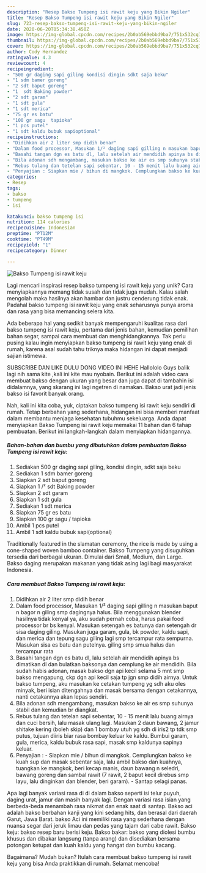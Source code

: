 ```yaml
---
description: "Resep Bakso Tumpeng isi rawit keju yang Bikin Ngiler"
title: "Resep Bakso Tumpeng isi rawit keju yang Bikin Ngiler"
slug: 723-resep-bakso-tumpeng-isi-rawit-keju-yang-bikin-ngiler
date: 2020-06-20T05:34:38.450Z
image: https://img-global.cpcdn.com/recipes/2b0ab569ebbd9ba7/751x532cq70/bakso-tumpeng-isi-rawit-keju-foto-resep-utama.jpg
thumbnail: https://img-global.cpcdn.com/recipes/2b0ab569ebbd9ba7/751x532cq70/bakso-tumpeng-isi-rawit-keju-foto-resep-utama.jpg
cover: https://img-global.cpcdn.com/recipes/2b0ab569ebbd9ba7/751x532cq70/bakso-tumpeng-isi-rawit-keju-foto-resep-utama.jpg
author: Cody Hernandez
ratingvalue: 4.3
reviewcount: 4
recipeingredient:
- "500 gr daging sapi giling kondisi dingin sdkt saja beku"
- "1 sdm bamer goreng"
- "2 sdt baput goreng"
- "1  sdt Baking powder"
- "2 sdt garam"
- "1 sdt gula"
- "1 sdt merica"
- "75 gr es batu"
- "100 gr sagu  tapioka"
- "1 pcs putel"
- "1 sdt kaldu bubuk sapioptional"
recipeinstructions:
- "Didihkan air 2 liter smp didih benar"
- "Dalam food processor, Masukan 1/² daging sapi gilling n masukan baput n bagor n giling smp dagingnya halus. Bila menggunakan blender hasilnya tidak kenyal ya, aku sudah pernah coba, harus pakai food processor br bs kenyal. Masukan setengah es batunya dan setengah dr sisa daging giling. Masukan juga garam, gula, bk powder, kaldu sapi, dan merica dan tepung sagu giling lagi smp tercampur rata sempurna. Masukan sisa es batu dan putelnya. giling smp smua halus dan tercampur rata"
- "Basahi tangan dgn es batu dl, lalu setelah air mendidih apinya bs dimatikan dl dan bulatkan baksonya dan cemplung ke air mendidih. Bila sudah habis adonan, masak bakso dgn api kecil selama 5 mnt smp bakso mengapung, ckp dgn api kecil saja tp jgn smp didih airnya. Untuk bakso tumpeng, aku masukan ke cetakan tumpeng yg sdh aku oles minyak, beri isian ditengahnya dan masak bersama dengan cetakannya, nanti cetakannya akan lepas sendiri."
- "Bila adonan sdh mengambang, masukan bakso ke air es smp suhunya stabil dan kemudian br diangkat."
- "Rebus tulang dan tetelan sapi sebentar, 10 - 15 menit lalu buang airnya dan cuci bersih, lalu masak ulang lagi. Masukan 2 daun bawang, 2 jamur shitake kering (boleh skip) dan 1 bombay utuh yg sdh di iris2 tp tdk smp putus, tujuan diiris biar rasa bombay keluar ke kaldu. Bumbui garam, gula, merica, kaldu bubuk rasa sapi, masak smp kaldunya sapinya keluar."
- "Penyajian : Siapkan mie / bihun di mangkok. Cemplungkan bakso ke kuah sup dan masak sebentar saja, lalu ambil bakso dan kuahnya, tuangkan ke mangkok, beri kecap manis, daun bawang n seledri, bawang goreng dan sambal rawit (7 rawit, 2 baput kecil direbus smp layu, lalu dinginkan dan blender, beri garam). Santap selagi panas."
categories:
- Resep
tags:
- bakso
- tumpeng
- isi

katakunci: bakso tumpeng isi 
nutrition: 114 calories
recipecuisine: Indonesian
preptime: "PT12M"
cooktime: "PT49M"
recipeyield: "1"
recipecategory: Dinner

---
```



![Bakso Tumpeng isi rawit keju](https://img-global.cpcdn.com/recipes/2b0ab569ebbd9ba7/751x532cq70/bakso-tumpeng-isi-rawit-keju-foto-resep-utama.jpg)

Lagi mencari inspirasi resep bakso tumpeng isi rawit keju yang unik? Cara menyiapkannya memang tidak susah dan tidak juga mudah. Kalau salah mengolah maka hasilnya akan hambar dan justru cenderung tidak enak. Padahal bakso tumpeng isi rawit keju yang enak seharusnya punya aroma dan rasa yang bisa memancing selera kita.

Ada beberapa hal yang sedikit banyak mempengaruhi kualitas rasa dari bakso tumpeng isi rawit keju, pertama dari jenis bahan, kemudian pemilihan bahan segar, sampai cara membuat dan menghidangkannya. Tak perlu pusing kalau ingin menyiapkan bakso tumpeng isi rawit keju yang enak di rumah, karena asal sudah tahu triknya maka hidangan ini dapat menjadi sajian istimewa.

SUBSCRIBE DAN LIKE DULU DONG VIDEO INI HEHE Hallololo Guys balik lagi nih sama kite ,kali ini kite mau nyobain. Berikut ini adalah video cara membuat bakso dengan ukuran yang besar dan juga dapat di tambahin isi didalamnya, yang skarang ini lagi ngetren di namakan. Bakso urat jadi jenis bakso isi favorit banyak orang.


Nah, kali ini kita coba, yuk, ciptakan bakso tumpeng isi rawit keju sendiri di rumah. Tetap berbahan yang sederhana, hidangan ini bisa memberi manfaat dalam membantu menjaga kesehatan tubuhmu sekeluarga. Anda dapat menyiapkan Bakso Tumpeng isi rawit keju memakai 11 bahan dan 6 tahap pembuatan. Berikut ini langkah-langkah dalam menyiapkan hidangannya.

<!--inarticleads1-->

##### Bahan-bahan dan bumbu yang dibutuhkan dalam pembuatan Bakso Tumpeng isi rawit keju:

1. Sediakan 500 gr daging sapi giling, kondisi dingin, sdkt saja beku
1. Sediakan 1 sdm bamer goreng
1. Siapkan 2 sdt baput goreng
1. Siapkan 1 /² sdt Baking powder
1. Siapkan 2 sdt garam
1. Siapkan 1 sdt gula
1. Sediakan 1 sdt merica
1. Siapkan 75 gr es batu
1. Siapkan 100 gr sagu / tapioka
1. Ambil 1 pcs putel
1. Ambil 1 sdt kaldu bubuk sapi(optional)


Traditionally featured in the slamatan ceremony, the rice is made by using a cone-shaped woven bamboo container. Bakso Tumpeng yang disuguhkan tersedia dari berbagai ukuran. Dimulai dari Small, Medium, dan Large. Bakso daging merupakan makanan yang tidak asing lagi bagi masyarakat Indonesia. 

<!--inarticleads2-->

##### Cara membuat Bakso Tumpeng isi rawit keju:

1. Didihkan air 2 liter smp didih benar
1. Dalam food processor, Masukan 1/² daging sapi gilling n masukan baput n bagor n giling smp dagingnya halus. Bila menggunakan blender hasilnya tidak kenyal ya, aku sudah pernah coba, harus pakai food processor br bs kenyal. Masukan setengah es batunya dan setengah dr sisa daging giling. Masukan juga garam, gula, bk powder, kaldu sapi, dan merica dan tepung sagu giling lagi smp tercampur rata sempurna. Masukan sisa es batu dan putelnya. giling smp smua halus dan tercampur rata
1. Basahi tangan dgn es batu dl, lalu setelah air mendidih apinya bs dimatikan dl dan bulatkan baksonya dan cemplung ke air mendidih. Bila sudah habis adonan, masak bakso dgn api kecil selama 5 mnt smp bakso mengapung, ckp dgn api kecil saja tp jgn smp didih airnya. Untuk bakso tumpeng, aku masukan ke cetakan tumpeng yg sdh aku oles minyak, beri isian ditengahnya dan masak bersama dengan cetakannya, nanti cetakannya akan lepas sendiri.
1. Bila adonan sdh mengambang, masukan bakso ke air es smp suhunya stabil dan kemudian br diangkat.
1. Rebus tulang dan tetelan sapi sebentar, 10 - 15 menit lalu buang airnya dan cuci bersih, lalu masak ulang lagi. Masukan 2 daun bawang, 2 jamur shitake kering (boleh skip) dan 1 bombay utuh yg sdh di iris2 tp tdk smp putus, tujuan diiris biar rasa bombay keluar ke kaldu. Bumbui garam, gula, merica, kaldu bubuk rasa sapi, masak smp kaldunya sapinya keluar.
1. Penyajian : - Siapkan mie / bihun di mangkok. Cemplungkan bakso ke kuah sup dan masak sebentar saja, lalu ambil bakso dan kuahnya, tuangkan ke mangkok, beri kecap manis, daun bawang n seledri, bawang goreng dan sambal rawit (7 rawit, 2 baput kecil direbus smp layu, lalu dinginkan dan blender, beri garam). - Santap selagi panas.


Apa lagi banyak variasi rasa di di dalam bakso seperti isi telur puyuh, daging urat, jamur dan masih banyak lagi. Dengan variasi rasa isian yang berbeda-beda menambah rasa nikmat dan enak saat di santap. Bakso aci adalah bakso berbahan kanji yang kini sedang hits, dan berasal dari daerah Garut, Jawa Barat. bakso Aci ini memiliki rasa yang sederhana dengan nuansa segar dari jeruk limau dan pedas yang tajam dari cabe rawit. Bakso keju: bakso resep baru berisi keju. Bakso bakar: bakso yang diolesi bumbu khusus dan dibakar langsung (tanpa arang) dan disediakan bersama potongan ketupat dan kuah kaldu yang hangat dan bumbu kacang. 

Bagaimana? Mudah bukan? Itulah cara membuat bakso tumpeng isi rawit keju yang bisa Anda praktikkan di rumah. Selamat mencoba!
